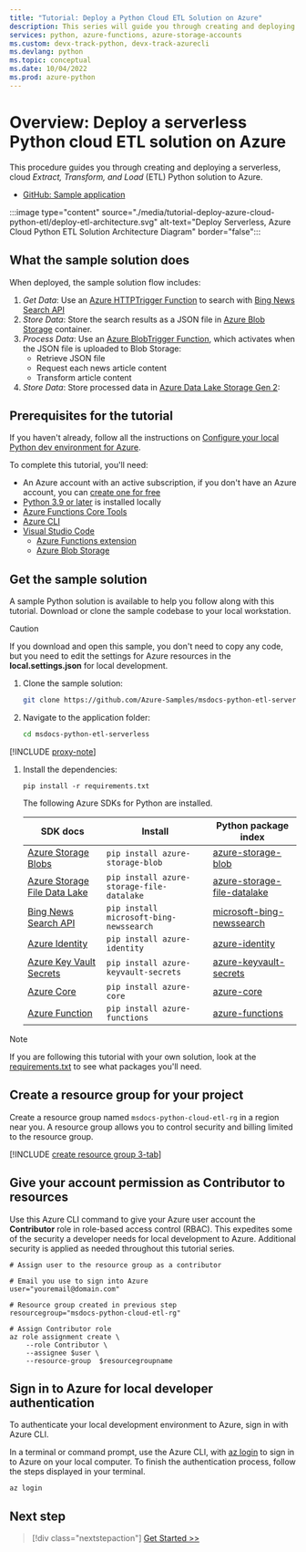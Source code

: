 ```yaml
---
title: "Tutorial: Deploy a Python Cloud ETL Solution on Azure"
description: This series will guide you through creating and deploying a serverless, cloud Extract, Transform, and Load (ETL) Python solution to Azure.
services: python, azure-functions, azure-storage-accounts
ms.custom: devx-track-python, devx-track-azurecli
ms.devlang: python
ms.topic: conceptual
ms.date: 10/04/2022
ms.prod: azure-python
---
```


# Overview: Deploy a serverless Python cloud ETL solution on Azure

This procedure guides you through creating and deploying a serverless, cloud *Extract, Transform, and Load* (ETL) Python solution to Azure.

* [GitHub: Sample application](https://github.com/Azure-Samples/msdocs-python-etl-serverless)

:::image type="content" source="./media/tutorial-deploy-azure-cloud-python-etl/deploy-etl-architecture.svg" alt-text="Deploy Serverless, Azure Cloud Python ETL Solution Architecture Diagram" border="false":::

## What the sample solution does

When deployed, the sample solution flow includes:

1. *Get Data*: Use an [Azure HTTPTrigger Function](/azure/azure-functions/functions-bindings-http-webhook?tabs=in-process%2Cfunctionsv2&pivots=programming-language-python) to search with [Bing News Search API](/bing/search-apis/bing-news-search/overview)
1. *Store Data*: Store the search results as a JSON file in [Azure Blob Storage](/azure/storage/blobs/storage-blobs-overview) container.
1. *Process Data*: Use an [Azure BlobTrigger Function](/azure/azure-functions/functions-bindings-storage-blob?tabs=in-process%2Cextensionv5%2Cextensionv3&pivots=programming-language-python), which activates when the JSON file is uploaded to Blob Storage:
    * Retrieve JSON file
    * Request each news article content
    * Transform article content
1. *Store Data*: Store processed data in [Azure Data Lake Storage Gen 2](/azure/storage/blobs/data-lake-storage-introduction):

## Prerequisites for the tutorial

If you haven't already, follow all the instructions on [Configure your local Python dev environment for Azure](/azure/developer/python/configure-local-development-environment).

To complete this tutorial, you'll need:

* An Azure account with an active subscription, if you don't have an Azure account, you can [create one for free](https://azure.microsoft.com/free/)
* [Python 3.9 or later](https://www.python.org/downloads/) is installed locally
* [Azure Functions Core Tools](/azure/azure-functions/functions-run-local)
* [Azure CLI](/cli/azure/install-azure-cli)
* [Visual Studio Code](https://code.visualstudio.com/download)
    * [Azure Functions extension](https://marketplace.visualstudio.com/items?itemName=ms-azuretools.vscode-azurefunctions)
    * [Azure Blob Storage](https://marketplace.visualstudio.com/items?itemName=ms-azuretools.vscode-azurestorage)

## Get the sample solution

A sample Python solution is available to help you follow along with this tutorial. Download or clone the sample codebase to your local workstation. 

> [!CAUTION]
> If you download and open this sample, you don't need to copy any code, but you need to edit the settings for Azure resources in the **local.settings.json** for local development.

1. Clone the sample solution:

    ```bash
    git clone https://github.com/Azure-Samples/msdocs-python-etl-serverless
    ```

1. Navigate to the application folder:

    ```bash
    cd msdocs-python-etl-serverless
    ```

[!INCLUDE [proxy-note](./includes/create-virtual-environment-tab.md)]

1. Install the dependencies:

    ```Console
    pip install -r requirements.txt
    ```

    The following Azure SDKs for Python are installed.

    |SDK docs   |Install | Python package index |
    |---------------------|--------|----------------------|
    |[Azure Storage Blobs](/python/api/overview/azure/storage-blob-readme) | `pip install azure-storage-blob`| [azure-storage-blob](https://pypi.org/project/azure-storage-blob/) |
    | [Azure Storage File Data Lake](/python/api/overview/azure/storage-file-datalake-readme) | `pip install azure-storage-file-datalake` | [azure-storage-file-datalake](https://pypi.org/project/azure-storage-file-datalake/) |
    | [Bing News Search API](/bing/search-apis/bing-news-search/reference/endpoints) | `pip install microsoft-bing-newssearch`| [microsoft-bing-newssearch](https://pypi.org/project/microsoft-bing-newssearch/) |
    | [Azure Identity](/python/api/overview/azure/identity-readme) | `pip install azure-identity` | [azure-identity](https://pypi.org/project/azure-identity/) |
    | [Azure Key Vault Secrets](/python/api/overview/azure/keyvault-secrets-readme) | `pip install azure-keyvault-secrets` | [azure-keyvault-secrets](https://pypi.org/project/azure-keyvault-secrets/) |
    | [Azure Core](/python/api/overview/azure/core-readme) | `pip install azure-core` | [azure-core](https://pypi.org/project/azure-core/) |
    | [Azure Function](/python/api/azure-functions/azure.functions) | `pip install azure-functions` | [azure-functions](https://pypi.org/project/azure-functions/) |

> [!NOTE]
> If you are following this tutorial with your own solution, look at the [requirements.txt](https://github.com/Azure-Samples/msdocs-python-etl-serverless/blob/main/requirements.txt) to see what packages you'll need.

## Create a resource group for your project

Create a resource group named `msdocs-python-cloud-etl-rg` in a region near you. A resource group allows you to control security and billing limited to the resource group. 

[!INCLUDE [create resource group 3-tab](../includes/create-resource-group.md)]

## Give your account permission as Contributor to resources

Use this Azure CLI command to give your Azure user account the **Contributor** role in role-based access control (RBAC). This expedites some of the security a developer needs for local development to Azure. Additional security is applied as needed throughout this tutorial series.

```azurecli
# Assign user to the resource group as a contributor

# Email you use to sign into Azure 
user="youremail@domain.com"

# Resource group created in previous step
resourcegroup="msdocs-python-cloud-etl-rg"

# Assign Contributor role
az role assignment create \
    --role Contributor \
    --assignee $user \
    --resource-group  $resourcegroupname
```

## Sign in to Azure for local developer authentication

To authenticate your local development environment to Azure, sign in with Azure CLI. 

In a terminal or command prompt, use the Azure CLI, with [az login](/cli/azure/reference-index#az-login) to sign in to Azure on your local computer. To finish the authentication process, follow the steps displayed in your terminal.

```azurecli
az login
```

## Next step

> [!div class="nextstepaction"]
> [Get Started >>](tutorial-deploy-azure-cloud-python-etl-02-get-data.md)
